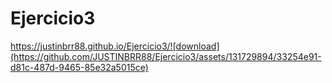 # Ejercicio3
https://justinbrr88.github.io/Ejercicio3/![download](https://github.com/JUSTINBRR88/Ejercicio3/assets/131729894/33254e91-d81c-487d-9465-85e32a5015ce)
